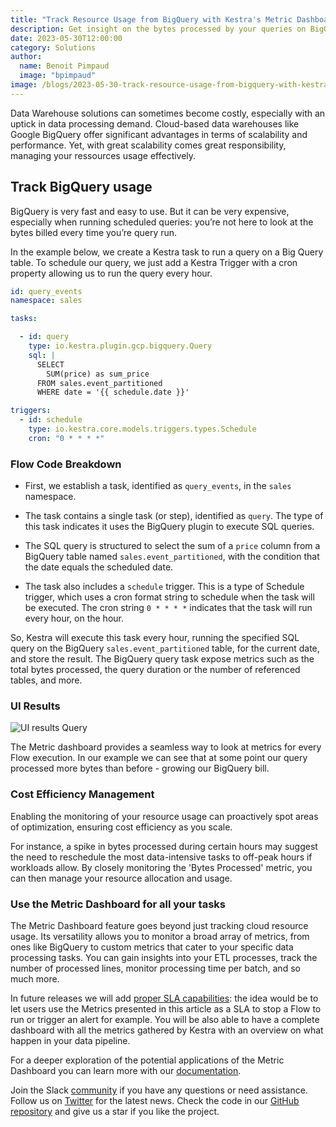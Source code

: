```yaml
---
title: "Track Resource Usage from BigQuery with Kestra's Metric Dashboard"
description: Get insight on the bytes processed by your queries on BigQuery to manage your costs. 
date: 2023-05-30T12:00:00
category: Solutions
author:
  name: Benoit Pimpaud
  image: "bpimpaud"
image: /blogs/2023-05-30-track-resource-usage-from-bigquery-with-kestra-metric-dashboard.jpg
---
```


Data Warehouse solutions can sometimes become costly, especially with an uptick in data processing demand. Cloud-based data warehouses like Google BigQuery offer significant advantages in terms of scalability and performance. Yet, with great scalability comes great responsibility, managing your ressources usage effectively. 

## Track BigQuery usage ##

BigQuery is very fast and easy to use. But it can be very expensive, especially when running scheduled queries: you’re not here to look at the bytes billed every time you’re query run.

In the example below, we create a Kestra task to run a query on a Big Query table. To schedule our query, we just add a Kestra Trigger with a cron property allowing us to run the query every hour.

```yaml
id: query_events
namespace: sales

tasks:

  - id: query
    type: io.kestra.plugin.gcp.bigquery.Query
    sql: |
      SELECT 
        SUM(price) as sum_price 
      FROM sales.event_partitioned
      WHERE date = '{{ schedule.date }}'

triggers:
  - id: schedule
    type: io.kestra.core.models.triggers.types.Schedule
    cron: "0 * * * *"
```

### Flow Code Breakdown ###

- First, we establish a task, identified as `query_events`, in the `sales` namespace.

- The task contains a single task (or step), identified as `query`. The type of this task indicates it uses the BigQuery plugin to execute SQL queries.

- The SQL query is structured to select the sum of a `price` column from a BigQuery table named `sales.event_partitioned`, with the condition that the date equals the scheduled date.

- The task also includes a `schedule` trigger. This is a type of Schedule trigger, which uses a cron format string to schedule when the task will be executed. The cron string `0 * * * *` indicates that the task will run every hour, on the hour.

So, Kestra will execute this task every hour, running the specified SQL query on the BigQuery `sales.event_partitioned` table, for the current date, and store the result. The BigQuery query task expose metrics such as the total bytes processed, the query duration or the number of referenced tables, and more.

### UI Results ###

![UI results Query](/blogs/2023-05-30-track-resource-usage-from-bigquery-with-kestra-metric-dashboard/query-ui.png)

The Metric dashboard provides a seamless way to look at metrics for every Flow execution. In our example we can see that at some point our query processed more bytes than before - growing our BigQuery bill.

### Cost Efficiency Management ###

Enabling the monitoring of your resource usage can proactively spot areas of optimization, ensuring cost efficiency as you scale.

For instance, a spike in bytes processed during certain hours may suggest the need to reschedule the most data-intensive tasks to off-peak hours if workloads allow. By closely monitoring the 'Bytes Processed' metric, you can then manage your resource allocation and usage.

### Use the Metric Dashboard for all your tasks ###

The Metric Dashboard feature goes beyond just tracking cloud resource usage. Its versatility allows you to monitor a broad array of metrics, from ones like BigQuery to custom metrics that cater to your specific data processing tasks. You can gain insights into your ETL processes, track the number of processed lines, monitor processing time per batch, and so much more.

In future releases we will add [proper SLA capabilities](https://github.com/kestra-io/kestra/issues/1246): the idea would be to let users use the Metrics presented in this article as a SLA to stop a Flow to run or trigger an alert for example. You will be also able to have a complete dashboard with all the metrics gathered by Kestra with an overview on what happen in your data pipeline.

For a deeper exploration of the potential applications of the Metric Dashboard you can learn more with our [documentation](https://kestra.io/docs/plugin-developer-guide/outputs#use-cases-for-metrics).

Join the Slack [community](https://kestra.io/slack) if you have any questions or need assistance.
Follow us on [Twitter](https://twitter.com/kestra_io) for the latest news. 
Check the code in our [GitHub repository](https://github.com/kestra-io/kestra) and give us a star if you like the project.
